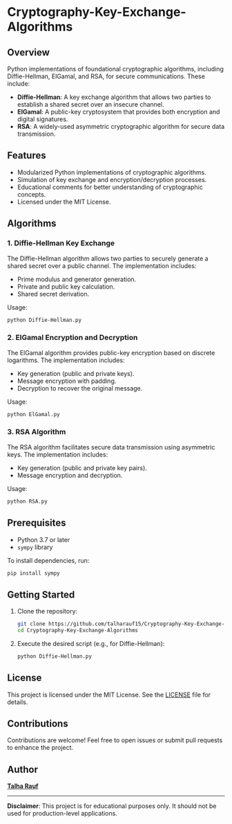 # Cryptography-Key-Exchange-Algorithms

## Overview
Python implementations of foundational cryptographic algorithms, including Diffie-Hellman, ElGamal, and RSA, for secure communications. These include:

- **Diffie-Hellman**: A key exchange algorithm that allows two parties to establish a shared secret over an insecure channel.
- **ElGamal**: A public-key cryptosystem that provides both encryption and digital signatures.
- **RSA**: A widely-used asymmetric cryptographic algorithm for secure data transmission.

## Features
- Modularized Python implementations of cryptographic algorithms.
- Simulation of key exchange and encryption/decryption processes.
- Educational comments for better understanding of cryptographic concepts.
- Licensed under the MIT License.

## Algorithms

### 1. Diffie-Hellman Key Exchange
The Diffie-Hellman algorithm allows two parties to securely generate a shared secret over a public channel. The implementation includes:
- Prime modulus and generator generation.
- Private and public key calculation.
- Shared secret derivation.

Usage:
```bash
python Diffie-Hellman.py
```

### 2. ElGamal Encryption and Decryption
The ElGamal algorithm provides public-key encryption based on discrete logarithms. The implementation includes:
- Key generation (public and private keys).
- Message encryption with padding.
- Decryption to recover the original message.

Usage:
```bash
python ElGamal.py
```

### 3. RSA Algorithm
The RSA algorithm facilitates secure data transmission using asymmetric keys. The implementation includes:
- Key generation (public and private key pairs).
- Message encryption and decryption.

Usage:
```bash
python RSA.py
```

## Prerequisites
- Python 3.7 or later
- `sympy` library

To install dependencies, run:
```bash
pip install sympy
```

## Getting Started
1. Clone the repository:
   ```bash
   git clone https://github.com/talharauf15/Cryptography-Key-Exchange-Algorithms.git
   cd Cryptography-Key-Exchange-Algorithms
   ```

2. Execute the desired script (e.g., for Diffie-Hellman):
   ```bash
   python Diffie-Hellman.py
   ```

## License
This project is licensed under the MIT License. See the [LICENSE](LICENSE) file for details.

## Contributions
Contributions are welcome! Feel free to open issues or submit pull requests to enhance the project.

## Author
[**Talha Rauf**](https://github.com/talharauf15)

---

**Disclaimer**: This project is for educational purposes only. It should not be used for production-level applications.
